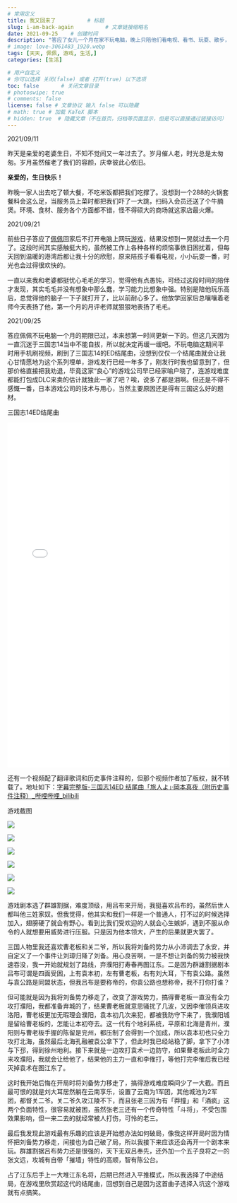 ```yaml
---
# 常用定义
title: 我又回来了          # 标题
slug: i-am-back-again          # 文章链接缩略名
date: 2021-09-25    # 创建时间
description: "答应了女儿一个月在家不玩电脑，晚上只陪他们看电视、看书、玩耍、散步，没想一个月过得如此之快，也收获了很多，平淡是福。"
# image: love-3061483_1920.webp
tags: [天天, 佩佩, 游戏, 生活,]
categories: [生活]

# 用户自定义
# 你可以选择 关闭(false) 或者 打开(true) 以下选项
toc: false       # 关闭文章目录
# photoswipe: true
# comments: false
license: false # 文章协议 输入 false 可以隐藏
# math: true # 加载 KaTeX 脚本
# hidden: true  # 隐藏文章（不在首页，归档等页面显示，但是可以直接通过链接访问）
---
```


2021/09/11

昨天是亲爱的老婆生日，不知不觉间又一年过去了。岁月催人老，时光总是太匆匆。岁月虽然催老了我们的容颜，庆幸彼此心依旧。

**亲爱的，生日快乐！**

昨晚一家人出去吃了顿大餐，不吃米饭都把我们吃撑了。没想到一个288的火锅套餐料会这么足，当服务员上菜时都把我们吓了一大跳，扫码入会员还送了个牛腩煲。环境、食材、服务各个方面都不错，怪不得硕大的商场就这家店最火爆。

2021/09/21

前些日子答应了[佩佩](佩佩.md)回家后不打开电脑上网玩[游戏](游戏.md)，结果没想到一晃就过去一个月了。这段时间其实感触挺大的，虽然被工作上各种各样的烦恼事依旧困扰着，但每天回到温暖的港湾后都让我十分的欣慰，原来陪孩子看看电视，小小玩耍一番，时光也会过得很欢快的。

一直以来我和老婆都挺忧心毛毛的学习，觉得他有点愚钝，可经过这段时间的陪伴才发现，其实毛毛并没有想象中那么蠢，学习能力比想象中强。特别是陪他玩乐高后，总觉得他的脑子一下子就打开了，比以前耐心多了。他放学回家后总嚷嚷着老师今天表扬了他，第一个月的月评老师就狠狠地表扬了毛毛。

2021/09/25

答应佩佩不玩电脑一个月的期限已过，本来想第一时间更新一下的。但这几天因为一直沉迷于三国志14当中不能自拔，所以就决定再缓一缓吧。不玩电脑这期间平时用手机刷视频，刷到了三国志14的ED结尾曲，没想到仅仅一个结尾曲就会让我心甘情愿地为这个系列埋单，游戏发行已经一年多了，刚发行时我也留意到了，但那价格直接把我劝退，毕竟这家“良心”的游戏公司早已经家喻户晓了，连游戏难度都能打包成DLC来卖的估计就独此一家了吧？唉，说多了都是泪啊。但还是不得不感慨一番，日本游戏公司的技术与用心，当然主要原因还是得有三国这么好的题材。

三国志14ED结尾曲

<iframe src="//player.bilibili.com/player.html?aid=83772009&bvid=BV1gJ411E75h&cid=143312112&page=1" scrolling="no" border="0" width="100%" height="780px" frameborder="no" framespacing="0" allowfullscreen="true"> </iframe>

还有一个视频配了翻译歌词和历史事件注释的，但那个视频作者加了版权，就不转载了。地址如下：[字幕完整版-三国志14ED 结尾曲「旅人よ」·岡本真夜（附历史事件注释）_哔哩哔哩_bilibili](https://www.bilibili.com/video/BV15741137GA)

游戏截图

![](https://cdn.qylao.com/laomai/2023/02/27/163fc385b1bae9-1.webp)

![](https://cdn.qylao.com/laomai/2023/02/27/163fc385b261bd-1.webp)

![](https://cdn.qylao.com/laomai/2023/02/27/163fc385b2da7c-1.webp)

![](https://cdn.qylao.com/laomai/2023/02/27/163fc385b36a46-1.webp)

![](https://cdn.qylao.com/laomai/2023/02/27/163fc385b3f28f-1.webp)

![](https://cdn.qylao.com/laomai/2023/02/27/163fc385b46311-1.webp)

游戏剧本选了群雄割据，难度顶级，用吕布来开局，我挺喜欢吕布的，虽然后世人都叫他三姓家奴。但我觉得，他其实和我们一样是一个普通人，打不过的时候选择加入，翅膀硬了就会有野心。看到比我们受欢迎的人就会心生嫉妒，遇到不服从命令的人就想要用威势进行压服。只是因为他本领大，产生的后果就更大罢了。

三国人物里我还喜欢曹老板和关二爷，所以我将刘备的势力从小沛调去了永安，并自定义了一个事件让刘璋归降了刘备。用心良苦啊，一是不想让刘备的势力被我快速吞没，我一开始就规划了路线，弃濮阳打寿春再图江东。二是因为群雄割据剧本吕布可谓是四面受困，上有袁本初，左有曹老板，右有刘大耳，下有袁公路。虽然与袁公路是同盟状态，但我吕布是要称帝的，你袁公路也想称帝，我不打你打谁？

但可能就是因为我将刘备势力移走了，改变了游戏势力，搞得曹老板一直没有全力攻打濮阳，我都准备弃城的了，结果曹老板就意思骚扰了几波，又因李傕领兵进攻洛阳，曹老板更加无瑕理会濮阳，袁本初几次来犯，都被我防守下来了，我濮阳城是留给曹老板的，怎能让本初夺去。这一代有个地利系统，平原和北海是青州，濮阳则与曹老板手握的陈留是兖州，都压制了会得到一个加成，所以袁本初也只全力攻打北海，虽然最后北海孔融被袁公拿下了，但此时我已经站稳了脚，拿下了小沛与下邳，得到徐州地利。接下来就是一边攻打袁术一边防守，如果曹老板此时全力来攻濮阳，我就会让给他了，结果他的主力一直和李傕打，等他打完李傕后我已经灭掉袁术在图江东了。

这时我开始后悔在开局时将刘备势力移走了，搞得游戏难度瞬间少了一大截。而且最可恨的就是刘大耳居然躺在云南享乐，设置了云南为1军团，其他城池为2军团，都督关二爷。关二爷久攻江陵不下，而且张老三因为有「莽撞」和「酒疯」这两个负面特性，很容易就被困，虽然张老三还有一个传奇特性「斗将」，不受包围效果影响，但一来二去的就经常被人打伤，可怜的老三。

最后我发现此游戏最有乐趣的应该是开始想办法如何破局，像我这样开局时因为情怀把刘备势力移走，间接也为自己破了局，所以我接下来应该还会再开一个剧本来玩。群雄割据吕布势力还是很强的，天下无双吕奉先，还外加一个五子良将之一的张文远，攻城有自带「摧墙」特性的高顺，智有陈公台。

占了江东后手上一大堆江东名将，后期已然进入平推模式，所以我选择了中途结局，在游戏里欣赏起这代的结尾曲，回想到自己是因为这首曲子选择入坑这个游戏就有点搞笑。